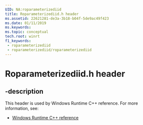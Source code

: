 ```yaml
---
UID: NA:roparameterizediid
title: Roparameterizediid.h header
ms.assetid: 22621281-de3a-3b18-b04f-5de9ac49f423
ms.date: 01/11/2019
ms.keywords: 
ms.topic: conceptual
tech.root: winrt
f1_keywords:
 - roparameterizediid
 - roparameterizediid/roparameterizediid
---
```


# Roparameterizediid.h header


## -description

This header is used by Windows Runtime C++ reference. For more information, see:

- [Windows Runtime C++ reference](../_winrt/index.md)

